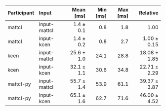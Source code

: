 | Participant | Input | Mean [ms] | Min [ms] | Max [ms] | Relative |
|:---|:---|---:|---:|---:|---:|
| mattcl | input-mattcl | 1.4 ± 0.1 | 0.8 | 1.8 | 1.00 |
| mattcl | input-kcen | 1.4 ± 0.2 | 0.8 | 2.7 | 1.00 ± 0.15 |
| kcen | input-mattcl | 25.6 ± 1.0 | 24.1 | 28.8 | 18.08 ± 1.85 |
| kcen | input-kcen | 32.1 ± 1.1 | 30.6 | 34.8 | 22.71 ± 2.29 |
| mattcl-py | input-mattcl | 55.7 ± 1.4 | 53.9 | 61.1 | 39.37 ± 3.87 |
| mattcl-py | input-kcen | 65.1 ± 1.6 | 62.7 | 71.6 | 46.00 ± 4.52 |
